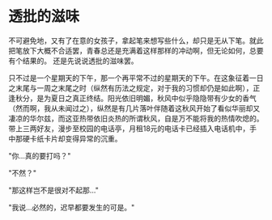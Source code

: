 # 透批的滋味

不可避免地，又有了在意的女孩子，拿起笔来想写些什么，却只是无从下笔。就此把笔放下大概不合适罢，青春总还是充满着这样那样的冲动啊，但无论如何，总要有个结果的。
还是先说说透批的滋味罢。

只不过是一个星期天的下午，那一个再平常不过的星期天的下午。在这象征着一日之末尾与一周之末尾之时（纵然有历法之规定，对于我的习惯却仍是如此啊），正逢秋分，是为夏日之真正终结。阳光依旧明媚，秋风中似乎隐隐带有少女的香气（然而啊，我从未闻过之），纵然是有几片落叶伴随着这秋风开始了看似华丽却又凄凉的华尔兹，而这亚热带依旧炎热的所谓秋风，自是万不能将我的热情吹熄的。带上三两好友，漫步至校园的电话亭，月租18元的电话卡已经插入电话机中，手中那硬卡纸卡片却变得异常的沉重。

"你...真的要打吗？"

"不然？"

"那这样岂不是很对不起那..."

"我说...必然的，迟早都要发生的可是。"
